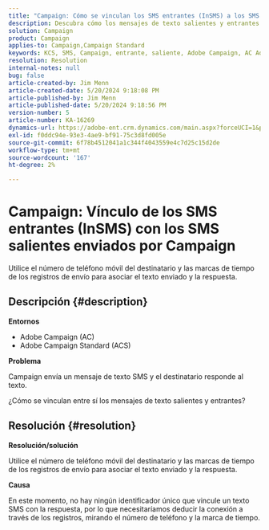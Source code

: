 ```yaml
---
title: "Campaign: Cómo se vinculan los SMS entrantes (InSMS) a los SMS salientes enviados por Campaign"
description: Descubra cómo los mensajes de texto salientes y entrantes están vinculados entre sí en Campaign.
solution: Campaign
product: Campaign
applies-to: Campaign,Campaign Standard
keywords: KCS, SMS, Campaign, entrante, saliente, Adobe Campaign, AC Adobe Campaign Standard, ACS, preguntas más frecuentes
resolution: Resolution
internal-notes: null
bug: false
article-created-by: Jim Menn
article-created-date: 5/20/2024 9:18:08 PM
article-published-by: Jim Menn
article-published-date: 5/20/2024 9:18:56 PM
version-number: 5
article-number: KA-16269
dynamics-url: https://adobe-ent.crm.dynamics.com/main.aspx?forceUCI=1&pagetype=entityrecord&etn=knowledgearticle&id=6d4bd16f-ee16-ef11-9f8a-6045bd006268
exl-id: f0ddc94e-93e3-4ae9-bf91-75c3d8fd005e
source-git-commit: 6f78b4512041a1c344f4043559e4c7d25c15d2de
workflow-type: tm+mt
source-wordcount: '167'
ht-degree: 2%

---
```


# Campaign: Vínculo de los SMS entrantes (InSMS) con los SMS salientes enviados por Campaign


Utilice el número de teléfono móvil del destinatario y las marcas de tiempo de los registros de envío para asociar el texto enviado y la respuesta.

## Descripción {#description}


<b>Entornos</b>

- Adobe Campaign (AC)
- Adobe Campaign Standard (ACS)


<b>Problema</b>

Campaign envía un mensaje de texto SMS y el destinatario responde al texto.

¿Cómo se vinculan entre sí los mensajes de texto salientes y entrantes?


## Resolución {#resolution}


<b>Resolución/solución</b>

Utilice el número de teléfono móvil del destinatario y las marcas de tiempo de los registros de envío para asociar el texto enviado y la respuesta.

<b>Causa</b>

En este momento, no hay ningún identificador único que vincule un texto SMS con la respuesta, por lo que necesitaríamos deducir la conexión a través de los registros, mirando el número de teléfono y la marca de tiempo.
